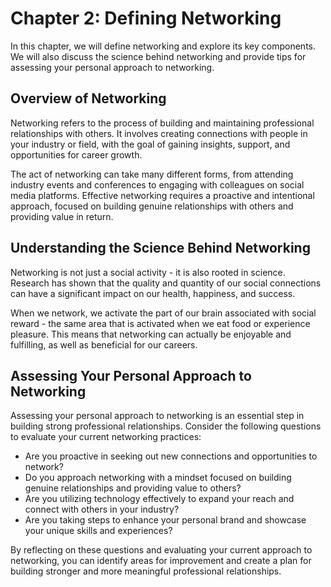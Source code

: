 Chapter 2: Defining Networking
==============================

In this chapter, we will define networking and explore its key components. We will also discuss the science behind networking and provide tips for assessing your personal approach to networking.

Overview of Networking
----------------------

Networking refers to the process of building and maintaining professional relationships with others. It involves creating connections with people in your industry or field, with the goal of gaining insights, support, and opportunities for career growth.

The act of networking can take many different forms, from attending industry events and conferences to engaging with colleagues on social media platforms. Effective networking requires a proactive and intentional approach, focused on building genuine relationships with others and providing value in return.

Understanding the Science Behind Networking
-------------------------------------------

Networking is not just a social activity - it is also rooted in science. Research has shown that the quality and quantity of our social connections can have a significant impact on our health, happiness, and success.

When we network, we activate the part of our brain associated with social reward - the same area that is activated when we eat food or experience pleasure. This means that networking can actually be enjoyable and fulfilling, as well as beneficial for our careers.

Assessing Your Personal Approach to Networking
----------------------------------------------

Assessing your personal approach to networking is an essential step in building strong professional relationships. Consider the following questions to evaluate your current networking practices:

* Are you proactive in seeking out new connections and opportunities to network?
* Do you approach networking with a mindset focused on building genuine relationships and providing value to others?
* Are you utilizing technology effectively to expand your reach and connect with others in your industry?
* Are you taking steps to enhance your personal brand and showcase your unique skills and experiences?

By reflecting on these questions and evaluating your current approach to networking, you can identify areas for improvement and create a plan for building stronger and more meaningful professional relationships.
